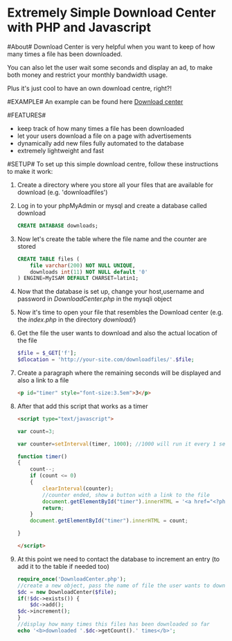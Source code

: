 Extremely Simple Download Center with PHP and Javascript
=========================================================

#About#
Download Center is very helpful when you want to keep of how many times a file has been downloaded.

You can also let the user wait some seconds and display an ad, to make both money and restrict your monthly bandwidth usage.

Plus it's just cool to have an own download centre, right?!

#EXAMPLE#
An example can be found here [Download center](http://christian-fei.com/lab/download-center/)

#FEATURES#
- keep track of how many times a file has been downloaded
- let your users download a file on a page with advertisements
- dynamically add new files fully automated to the database
- extremely lightweight and fast

#SETUP#
To set up this simple download centre, follow these instructions to make it work:

1. Create a directory where you store all your files that are available for download (e.g. 'downloadfiles')

2. Log in to your phpMyAdmin or mysql and create a database called download
    ````sql
    CREATE DATABASE downloads;
    ````

3. Now let's create the table where the file name and the counter are stored
    ````sql
    CREATE TABLE files (
		file varchar(200) NOT NULL UNIQUE,
  		downloads int(11) NOT NULL default '0'
	) ENGINE=MyISAM DEFAULT CHARSET=latin1;
    ````

4. Now that the database is set up, change your host,username and password in *DownloadCenter.php* in the mysqli object

5. Now it's time to open your file that resembles the Download center (e.g. the *index.php* in the directory *download/*)

6. Get the file the user wants to download and also the actual location of the file
	````php
	$file = $_GET['f'];
	$dlocation = 'http://your-site.com/downloadfiles/'.$file;
	````

7. Create a paragraph where the remaining seconds will be displayed and also a link to a file
    ````html
    <p id="timer" style="font-size:3.5em">3</p>
    ````

8. After that add this script that works as a timer
	````html
	<script type="text/javascript">
	````
    ````javascript
	var count=3;

	var counter=setInterval(timer, 1000); //1000 will run it every 1 second

	function timer()
	{
		count--;
		if (count <= 0)
		{
			clearInterval(counter);
			//counter ended, show a button with a link to the file
			document.getElementById("timer").innerHTML = '<a href="<?php echo $dlocation;?>">download</a> :)<br>';
			return;
		}
		document.getElementById("timer").innerHTML = count;

	}
    ````
    ````html
	</script>
	````

9. At this point we need to contact the database to increment an entry (to add it to the table if needed too)
    ````php
    require_once('DownloadCenter.php');
	//create a new object, pass the name of file the user wants to download
	$dc = new DownloadCenter($file);
	if(!$dc->exists()) {
		$dc->add();
	$dc->increment();
	}
	//display how many times this files has been downloaded so far
	echo '<b>downloaded '.$dc->getCount().' times</b>';
    ````